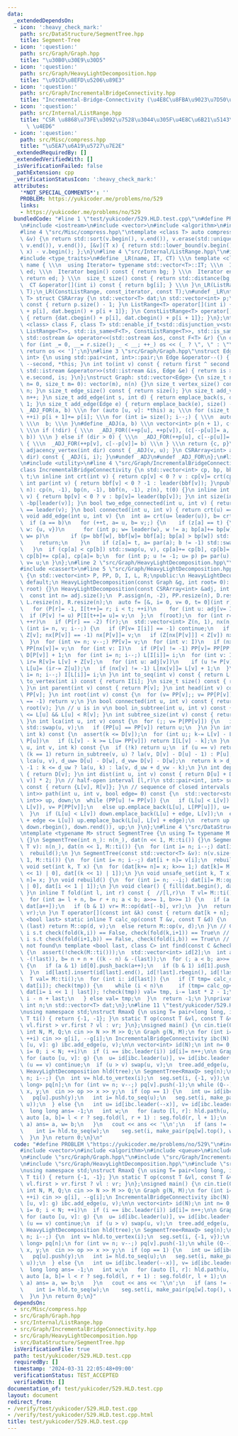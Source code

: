 ```yaml
---
data:
  _extendedDependsOn:
  - icon: ':heavy_check_mark:'
    path: src/DataStructure/SegmentTree.hpp
    title: Segment-Tree
  - icon: ':question:'
    path: src/Graph/Graph.hpp
    title: "\u30B0\u30E9\u30D5"
  - icon: ':question:'
    path: src/Graph/HeavyLightDecomposition.hpp
    title: "\u91CD\u8EFD\u5206\u89E3"
  - icon: ':question:'
    path: src/Graph/IncrementalBridgeConnectivity.hpp
    title: "Incremental-Bridge-Connectivity (\u4E8C\u8FBA\u9023\u7D50\u6210\u5206)"
  - icon: ':question:'
    path: src/Internal/ListRange.hpp
    title: "CSR \u8868\u73FE\u3092\u7528\u3044\u305F\u4E8C\u6B21\u5143\u914D\u5217\
      \ \u4ED6"
  - icon: ':question:'
    path: src/Misc/compress.hpp
    title: "\u5EA7\u6A19\u5727\u7E2E"
  _extendedRequiredBy: []
  _extendedVerifiedWith: []
  _isVerificationFailed: false
  _pathExtension: cpp
  _verificationStatusIcon: ':heavy_check_mark:'
  attributes:
    '*NOT_SPECIAL_COMMENTS*': ''
    PROBLEM: https://yukicoder.me/problems/no/529
    links:
    - https://yukicoder.me/problems/no/529
  bundledCode: "#line 1 \"test/yukicoder/529.HLD.test.cpp\"\n#define PROBLEM \"https://yukicoder.me/problems/no/529\"\
    \n#include <iostream>\n#include <vector>\n#include <algorithm>\n#include <queue>\n\
    #line 4 \"src/Misc/compress.hpp\"\ntemplate <class T> auto compress(std::vector<T>\
    \ &v) {\n return std::sort(v.begin(), v.end()), v.erase(std::unique(v.begin(),\
    \ v.end()), v.end()), [&v](T x) { return std::lower_bound(v.begin(), v.end(),\
    \ x) - v.begin(); };\n}\n#line 4 \"src/Internal/ListRange.hpp\"\n#include <iterator>\n\
    #include <type_traits>\n#define _LR(name, IT, CT) \\\n template <class T> struct\
    \ name { \\\n  using Iterator= typename std::vector<T>::IT; \\\n  Iterator bg,\
    \ ed; \\\n  Iterator begin() const { return bg; } \\\n  Iterator end() const {\
    \ return ed; } \\\n  size_t size() const { return std::distance(bg, ed); } \\\n\
    \  CT &operator[](int i) const { return bg[i]; } \\\n }\n_LR(ListRange, iterator,\
    \ T);\n_LR(ConstListRange, const_iterator, const T);\n#undef _LR\ntemplate <class\
    \ T> struct CSRArray {\n std::vector<T> dat;\n std::vector<int> p;\n size_t size()\
    \ const { return p.size() - 1; }\n ListRange<T> operator[](int i) { return {dat.begin()\
    \ + p[i], dat.begin() + p[i + 1]}; }\n ConstListRange<T> operator[](int i) const\
    \ { return {dat.cbegin() + p[i], dat.cbegin() + p[i + 1]}; }\n};\ntemplate <template\
    \ <class> class F, class T> std::enable_if_t<std::disjunction_v<std::is_same<F<T>,\
    \ ListRange<T>>, std::is_same<F<T>, ConstListRange<T>>, std::is_same<F<T>, CSRArray<T>>>,\
    \ std::ostream &> operator<<(std::ostream &os, const F<T> &r) {\n os << '[';\n\
    \ for (int _= 0, __= r.size(); _ < __; ++_) os << (_ ? \", \" : \"\") << r[_];\n\
    \ return os << ']';\n}\n#line 3 \"src/Graph/Graph.hpp\"\nstruct Edge: std::pair<int,\
    \ int> {\n using std::pair<int, int>::pair;\n Edge &operator--() { return --first,\
    \ --second, *this; }\n int to(int v) const { return first ^ second ^ v; }\n friend\
    \ std::istream &operator>>(std::istream &is, Edge &e) { return is >> e.first >>\
    \ e.second, is; }\n};\nstruct Graph: std::vector<Edge> {\n size_t n;\n Graph(size_t\
    \ n= 0, size_t m= 0): vector(m), n(n) {}\n size_t vertex_size() const { return\
    \ n; }\n size_t edge_size() const { return size(); }\n size_t add_vertex() { return\
    \ n++; }\n size_t add_edge(int s, int d) { return emplace_back(s, d), size() -\
    \ 1; }\n size_t add_edge(Edge e) { return emplace_back(e), size() - 1; }\n#define\
    \ _ADJ_FOR(a, b) \\\n for (auto [u, v]: *this) a; \\\n for (size_t i= 0; i < n;\
    \ ++i) p[i + 1]+= p[i]; \\\n for (int i= size(); i--;) { \\\n  auto [u, v]= (*this)[i];\
    \ \\\n  b; \\\n }\n#define _ADJ(a, b) \\\n vector<int> p(n + 1), c(size() << !dir);\
    \ \\\n if (!dir) { \\\n  _ADJ_FOR((++p[u], ++p[v]), (c[--p[u]]= a, c[--p[v]]=\
    \ b)) \\\n } else if (dir > 0) { \\\n  _ADJ_FOR(++p[u], c[--p[u]]= a) \\\n } else\
    \ { \\\n  _ADJ_FOR(++p[v], c[--p[v]]= b) \\\n } \\\n return {c, p}\n CSRArray<int>\
    \ adjacency_vertex(int dir) const { _ADJ(v, u); }\n CSRArray<int> adjacency_edge(int\
    \ dir) const { _ADJ(i, i); }\n#undef _ADJ\n#undef _ADJ_FOR\n};\n#line 2 \"src/Graph/IncrementalBridgeConnectivity.hpp\"\
    \n#include <utility>\n#line 4 \"src/Graph/IncrementalBridgeConnectivity.hpp\"\n\
    class IncrementalBridgeConnectivity {\n std::vector<int> cp, bp, bbf, z;\n int\
    \ t;\n inline int crt(int v) { return cp[v] < 0 ? v : cp[v]= crt(cp[v]); }\n inline\
    \ int par(int v) { return bbf[v] < 0 ? -1 : leader(bbf[v]); }\npublic:\n IncrementalBridgeConnectivity(int\
    \ n): cp(n, -1), bp(n, -1), bbf(n, -1), z(n), t(0) {}\n inline int leader(int\
    \ v) { return bp[v] < 0 ? v : bp[v]= leader(bp[v]); }\n int size(int v) { return\
    \ -bp[leader(v)]; }\n bool two_edge_connected(int u, int v) { return leader(u)\
    \ == leader(v); }\n bool connected(int u, int v) { return crt(u) == crt(v); }\n\
    \ void add_edge(int u, int v) {\n  int a= crt(u= leader(u)), b= crt(v= leader(v));\n\
    \  if (a == b)\n   for (++t, a= u, b= v;;) {\n    if (z[a] == t) {\n     for (int\
    \ w: {u, v})\n      for (int p; w= leader(w), w != a; bp[a]+= bp[w], bp[w]= a,\
    \ w= p)\n       if (p= bbf[w], bbf[w]= bbf[a]; bp[a] > bp[w]) std::swap(w, a);\n\
    \     return;\n    }\n    if (z[a]= t, a= par(a); b != -1) std::swap(a, b);\n\
    \   }\n  if (cp[a] < cp[b]) std::swap(u, v), cp[a]+= cp[b], cp[b]= a;\n  else\
    \ cp[b]+= cp[a], cp[a]= b;\n  for (int p; u != -1; u= p) p= par(u), bbf[u]= v,\
    \ v= u;\n }\n};\n#line 2 \"src/Graph/HeavyLightDecomposition.hpp\"\n#include <array>\n\
    #include <cassert>\n#line 5 \"src/Graph/HeavyLightDecomposition.hpp\"\nclass HeavyLightDecomposition\
    \ {\n std::vector<int> P, PP, D, I, L, R;\npublic:\n HeavyLightDecomposition()=\
    \ default;\n HeavyLightDecomposition(const Graph &g, int root= 0): HeavyLightDecomposition(g.adjacency_vertex(0),\
    \ root) {}\n HeavyLightDecomposition(const CSRArray<int> &adj, int root= 0) {\n\
    \  const int n= adj.size();\n  P.assign(n, -2), PP.resize(n), D.resize(n), I.resize(n),\
    \ L.resize(n), R.resize(n);\n  auto f= [&, i= 0, v= 0, t= 0](int r) mutable {\n\
    \   for (P[r]= -1, I[t++]= r; i < t; ++i)\n    for (int u: adj[v= I[i]])\n   \
    \  if (P[v] != u) P[I[t++]= u]= v;\n  };\n  f(root);\n  for (int r= 0; r < n;\
    \ ++r)\n   if (P[r] == -2) f(r);\n  std::vector<int> Z(n, 1), nx(n, -1);\n  for\
    \ (int i= n, v; i--;) {\n   if (P[v= I[i]] == -1) continue;\n   if (Z[P[v]]+=\
    \ Z[v]; nx[P[v]] == -1) nx[P[v]]= v;\n   if (Z[nx[P[v]]] < Z[v]) nx[P[v]]= v;\n\
    \  }\n  for (int v= n; v--;) PP[v]= v;\n  for (int v: I)\n   if (nx[v] != -1)\
    \ PP[nx[v]]= v;\n  for (int v: I)\n   if (P[v] != -1) PP[v]= PP[PP[v]], D[v]=\
    \ D[P[v]] + 1;\n  for (int i= n; i--;) L[I[i]]= i;\n  for (int v: I) {\n   int\
    \ ir= R[v]= L[v] + Z[v];\n   for (int u: adj[v])\n    if (u != P[v] && u != nx[v])\
    \ L[u]= (ir-= Z[u]);\n   if (nx[v] != -1) L[nx[v]]= L[v] + 1;\n  }\n  for (int\
    \ i= n; i--;) I[L[i]]= i;\n }\n int to_seq(int v) const { return L[v]; }\n int\
    \ to_vertex(int i) const { return I[i]; }\n size_t size() const { return P.size();\
    \ }\n int parent(int v) const { return P[v]; }\n int head(int v) const { return\
    \ PP[v]; }\n int root(int v) const {\n  for (v= PP[v];; v= PP[P[v]])\n   if (P[v]\
    \ == -1) return v;\n }\n bool connected(int u, int v) const { return root(u) ==\
    \ root(v); }\n // u is in v\n bool in_subtree(int u, int v) const { return L[v]\
    \ <= L[u] && L[u] < R[v]; }\n int subtree_size(int v) const { return R[v] - L[v];\
    \ }\n int lca(int u, int v) const {\n  for (;; v= P[PP[v]]) {\n   if (L[u] > L[v])\
    \ std::swap(u, v);\n   if (PP[u] == PP[v]) return u;\n  }\n }\n int la(int v,\
    \ int k) const {\n  assert(k <= D[v]);\n  for (int u;; k-= L[v] - L[u] + 1, v=\
    \ P[u])\n   if (L[v] - k >= L[u= PP[v]]) return I[L[v] - k];\n }\n int jump(int\
    \ u, int v, int k) const {\n  if (!k) return u;\n  if (u == v) return -1;\n  if\
    \ (k == 1) return in_subtree(v, u) ? la(v, D[v] - D[u] - 1) : P[u];\n  int w=\
    \ lca(u, v), d_uw= D[u] - D[w], d_vw= D[v] - D[w];\n  return k > d_uw + d_vw ?\
    \ -1 : k <= d_uw ? la(u, k) : la(v, d_uw + d_vw - k);\n }\n int depth(int v) const\
    \ { return D[v]; }\n int dist(int u, int v) const { return D[u] + D[v] - D[lca(u,\
    \ v)] * 2; }\n // half-open interval [l,r)\n std::pair<int, int> subtree(int v)\
    \ const { return {L[v], R[v]}; }\n // sequence of closed intervals [l,r]\n std::vector<std::pair<int,\
    \ int>> path(int u, int v, bool edge= 0) const {\n  std::vector<std::pair<int,\
    \ int>> up, down;\n  while (PP[u] != PP[v]) {\n   if (L[u] < L[v]) down.emplace_back(L[PP[v]],\
    \ L[v]), v= P[PP[v]];\n   else up.emplace_back(L[u], L[PP[u]]), u= P[PP[u]];\n\
    \  }\n  if (L[u] < L[v]) down.emplace_back(L[u] + edge, L[v]);\n  else if (L[v]\
    \ + edge <= L[u]) up.emplace_back(L[u], L[v] + edge);\n  return up.insert(up.end(),\
    \ down.rbegin(), down.rend()), up;\n }\n};\n#line 4 \"src/DataStructure/SegmentTree.hpp\"\
    \ntemplate <typename M> struct SegmentTree {\n using T= typename M::T;\n SegmentTree()\
    \ {}\n SegmentTree(int n_): n(n_), dat(n << 1, M::ti()) {}\n SegmentTree(int n_,\
    \ T v): n(n_), dat(n << 1, M::ti()) {\n  for (int i= n; i--;) dat[i + n]= v;\n\
    \  rebuild();\n }\n SegmentTree(const std::vector<T> &v): n(v.size()), dat(n <<\
    \ 1, M::ti()) {\n  for (int i= n; i--;) dat[i + n]= v[i];\n  rebuild();\n }\n\
    \ void set(int k, T x) {\n  for (dat[k+= n]= x; k>>= 1;) dat[k]= M::op(dat[(k\
    \ << 1) | 0], dat[(k << 1) | 1]);\n }\n void unsafe_set(int k, T x) { dat[k +\
    \ n]= x; }\n void rebuild() {\n  for (int i= n; --i;) dat[i]= M::op(dat[i << 1\
    \ | 0], dat[i << 1 | 1]);\n }\n void clear() { fill(dat.begin(), dat.end(), M::ti());\
    \ }\n inline T fold(int l, int r) const {  //[l,r)\n  T vl= M::ti(), vr= M::ti();\n\
    \  for (int a= l + n, b= r + n; a < b; a>>= 1, b>>= 1) {\n   if (a & 1) vl= M::op(vl,\
    \ dat[a++]);\n   if (b & 1) vr= M::op(dat[--b], vr);\n  }\n  return M::op(vl,\
    \ vr);\n }\n T operator[](const int &k) const { return dat[k + n]; }\n template\
    \ <bool last> static inline T calc_op(const T &v, const T &d) {\n  if constexpr\
    \ (last) return M::op(d, v);\n  else return M::op(v, d);\n }\n // Case 0. find\
    \ i s.t check(fold(k,i)) == False, check(fold(k,i+1)) == True\n // Case 1. find\
    \ i s.t check(fold(i+1,b)) == False, check(fold(i,b)) == True\n // return -1 if\
    \ not found\n template <bool last, class C> int find(const C &check, int k) const\
    \ {\n  assert(!check(M::ti()));\n  std::vector<int> id[2];\n  int a= n + (k &\
    \ -(!last)), b= n + n + ((k - n) & -(last));\n  for (; a < b; a>>= 1, b>>= 1)\
    \ {\n   if (a & 1) id[0].push_back(a++);\n   if (b & 1) id[1].push_back(--b);\n\
    \  }\n  id[last].insert(id[last].end(), id[!last].rbegin(), id[!last].rend());\n\
    \  T val= M::ti();\n  for (int i: id[last]) {\n   if (T tmp= calc_op<last>(val,\
    \ dat[i]); check(tmp)) {\n    while (i < n)\n     if (tmp= calc_op<last>(val,\
    \ dat[i= i << 1 | last]); !check(tmp)) val= tmp, i-= last * 2 - 1;\n    return\
    \ i - n + last;\n   } else val= tmp;\n  }\n  return -1;\n }\nprivate:\n const\
    \ int n;\n std::vector<T> dat;\n};\n#line 11 \"test/yukicoder/529.HLD.test.cpp\"\
    \nusing namespace std;\nstruct RmaxQ {\n using T= pair<long long, int>;\n static\
    \ T ti() { return {-1, -1}; }\n static T op(const T &vl, const T &vr) { return\
    \ vl.first > vr.first ? vl : vr; }\n};\nsigned main() {\n cin.tie(0);\n ios::sync_with_stdio(0);\n\
    \ int N, M, Q;\n cin >> N >> M >> Q;\n Graph g(N, M);\n for (int i= 0; i < M;\
    \ ++i) cin >> g[i], --g[i];\n IncrementalBridgeConnectivity ibc(N);\n for (auto\
    \ [u, v]: g) ibc.add_edge(u, v);\n\n vector<int> id(N);\n int n= 0;\n for (int\
    \ i= 0; i < N; ++i)\n  if (i == ibc.leader(i)) id[i]= n++;\n\n Graph tree(n);\n\
    \ for (auto [u, v]: g) {\n  u= id[ibc.leader(u)], v= id[ibc.leader(v)];\n  if\
    \ (u == v) continue;\n  if (u > v) swap(u, v);\n  tree.add_edge(u, v);\n }\n compress(tree);\n\
    \ HeavyLightDecomposition hld(tree);\n SegmentTree<RmaxQ> seg(n);\n for (int i=\
    \ n; i--;) {\n  int v= hld.to_vertex(i);\n  seg.set(i, {-1, v});\n }\n\n priority_queue<long\
    \ long> pq[n];\n for (int v= n; v--;) pq[v].push(-1);\n while (Q--) {\n  int op,\
    \ x, y;\n  cin >> op >> x >> y;\n  if (op == 1) {\n   int u= id[ibc.leader(--x)];\n\
    \   pq[u].push(y);\n   int i= hld.to_seq(u);\n   seg.set(i, make_pair(pq[u].top(),\
    \ u));\n  } else {\n   int u= id[ibc.leader(--x)], v= id[ibc.leader(--y)];\n \
    \  long long ans= -1;\n   int w;\n   for (auto [l, r]: hld.path(u, v)) {\n   \
    \ auto [a, b]= l < r ? seg.fold(l, r + 1) : seg.fold(r, l + 1);\n    if (ans <\
    \ a) ans= a, w= b;\n   }\n   cout << ans << '\\n';\n   if (ans != -1) {\n    pq[w].pop();\n\
    \    int i= hld.to_seq(w);\n    seg.set(i, make_pair(pq[w].top(), w));\n   }\n\
    \  }\n }\n return 0;\n}\n"
  code: "#define PROBLEM \"https://yukicoder.me/problems/no/529\"\n#include <iostream>\n\
    #include <vector>\n#include <algorithm>\n#include <queue>\n#include \"src/Misc/compress.hpp\"\
    \n#include \"src/Graph/Graph.hpp\"\n#include \"src/Graph/IncrementalBridgeConnectivity.hpp\"\
    \n#include \"src/Graph/HeavyLightDecomposition.hpp\"\n#include \"src/DataStructure/SegmentTree.hpp\"\
    \nusing namespace std;\nstruct RmaxQ {\n using T= pair<long long, int>;\n static\
    \ T ti() { return {-1, -1}; }\n static T op(const T &vl, const T &vr) { return\
    \ vl.first > vr.first ? vl : vr; }\n};\nsigned main() {\n cin.tie(0);\n ios::sync_with_stdio(0);\n\
    \ int N, M, Q;\n cin >> N >> M >> Q;\n Graph g(N, M);\n for (int i= 0; i < M;\
    \ ++i) cin >> g[i], --g[i];\n IncrementalBridgeConnectivity ibc(N);\n for (auto\
    \ [u, v]: g) ibc.add_edge(u, v);\n\n vector<int> id(N);\n int n= 0;\n for (int\
    \ i= 0; i < N; ++i)\n  if (i == ibc.leader(i)) id[i]= n++;\n\n Graph tree(n);\n\
    \ for (auto [u, v]: g) {\n  u= id[ibc.leader(u)], v= id[ibc.leader(v)];\n  if\
    \ (u == v) continue;\n  if (u > v) swap(u, v);\n  tree.add_edge(u, v);\n }\n compress(tree);\n\
    \ HeavyLightDecomposition hld(tree);\n SegmentTree<RmaxQ> seg(n);\n for (int i=\
    \ n; i--;) {\n  int v= hld.to_vertex(i);\n  seg.set(i, {-1, v});\n }\n\n priority_queue<long\
    \ long> pq[n];\n for (int v= n; v--;) pq[v].push(-1);\n while (Q--) {\n  int op,\
    \ x, y;\n  cin >> op >> x >> y;\n  if (op == 1) {\n   int u= id[ibc.leader(--x)];\n\
    \   pq[u].push(y);\n   int i= hld.to_seq(u);\n   seg.set(i, make_pair(pq[u].top(),\
    \ u));\n  } else {\n   int u= id[ibc.leader(--x)], v= id[ibc.leader(--y)];\n \
    \  long long ans= -1;\n   int w;\n   for (auto [l, r]: hld.path(u, v)) {\n   \
    \ auto [a, b]= l < r ? seg.fold(l, r + 1) : seg.fold(r, l + 1);\n    if (ans <\
    \ a) ans= a, w= b;\n   }\n   cout << ans << '\\n';\n   if (ans != -1) {\n    pq[w].pop();\n\
    \    int i= hld.to_seq(w);\n    seg.set(i, make_pair(pq[w].top(), w));\n   }\n\
    \  }\n }\n return 0;\n}"
  dependsOn:
  - src/Misc/compress.hpp
  - src/Graph/Graph.hpp
  - src/Internal/ListRange.hpp
  - src/Graph/IncrementalBridgeConnectivity.hpp
  - src/Graph/HeavyLightDecomposition.hpp
  - src/DataStructure/SegmentTree.hpp
  isVerificationFile: true
  path: test/yukicoder/529.HLD.test.cpp
  requiredBy: []
  timestamp: '2024-03-31 22:05:48+09:00'
  verificationStatus: TEST_ACCEPTED
  verifiedWith: []
documentation_of: test/yukicoder/529.HLD.test.cpp
layout: document
redirect_from:
- /verify/test/yukicoder/529.HLD.test.cpp
- /verify/test/yukicoder/529.HLD.test.cpp.html
title: test/yukicoder/529.HLD.test.cpp
---
```

